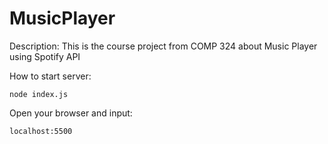 # MusicPlayer
Description: This is the course project from COMP 324 about Music Player using Spotify API

How to start server:

`node index.js`


Open your browser and input:

`localhost:5500`
